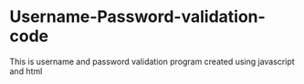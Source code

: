# Username-Password-validation-code
This is username and password validation program created using javascript and html
